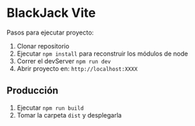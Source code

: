 # BlackJack Vite

Pasos para ejecutar proyecto:

1. Clonar repositorio
2. Ejecutar ```npm install``` para reconstruir los módulos de node
3. Correr el devServer ```npm run dev```
4. Abrir proyecto en: ```http://localhost:XXXX```

## Producción

1. Ejecutar ```npm run build```
2. Tomar la carpeta ```dist``` y desplegarla

